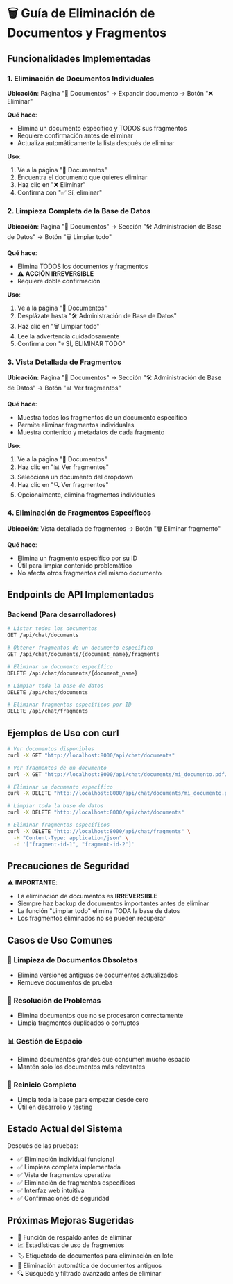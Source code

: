 # 🗑️ Guía de Eliminación de Documentos y Fragmentos

## Funcionalidades Implementadas

### 1. Eliminación de Documentos Individuales
**Ubicación**: Página "📄 Documentos" → Expandir documento → Botón "❌ Eliminar"

**Qué hace**:
- Elimina un documento específico y TODOS sus fragmentos
- Requiere confirmación antes de eliminar
- Actualiza automáticamente la lista después de eliminar

**Uso**:
1. Ve a la página "📄 Documentos"
2. Encuentra el documento que quieres eliminar
3. Haz clic en "❌ Eliminar"
4. Confirma con "✅ Sí, eliminar"

### 2. Limpieza Completa de la Base de Datos
**Ubicación**: Página "📄 Documentos" → Sección "🛠️ Administración de Base de Datos" → Botón "🗑️ Limpiar todo"

**Qué hace**:
- Elimina TODOS los documentos y fragmentos
- ⚠️ **ACCIÓN IRREVERSIBLE**
- Requiere doble confirmación

**Uso**:
1. Ve a la página "📄 Documentos"
2. Desplázate hasta "🛠️ Administración de Base de Datos"
3. Haz clic en "🗑️ Limpiar todo"
4. Lee la advertencia cuidadosamente
5. Confirma con "💀 SÍ, ELIMINAR TODO"

### 3. Vista Detallada de Fragmentos
**Ubicación**: Página "📄 Documentos" → Sección "🛠️ Administración de Base de Datos" → Botón "📊 Ver fragmentos"

**Qué hace**:
- Muestra todos los fragmentos de un documento específico
- Permite eliminar fragmentos individuales
- Muestra contenido y metadatos de cada fragmento

**Uso**:
1. Ve a la página "📄 Documentos"
2. Haz clic en "📊 Ver fragmentos"
3. Selecciona un documento del dropdown
4. Haz clic en "🔍 Ver fragmentos"
5. Opcionalmente, elimina fragmentos individuales

### 4. Eliminación de Fragmentos Específicos
**Ubicación**: Vista detallada de fragmentos → Botón "🗑️ Eliminar fragmento"

**Qué hace**:
- Elimina un fragmento específico por su ID
- Útil para limpiar contenido problemático
- No afecta otros fragmentos del mismo documento

## Endpoints de API Implementados

### Backend (Para desarrolladores)

```bash
# Listar todos los documentos
GET /api/chat/documents

# Obtener fragmentos de un documento específico
GET /api/chat/documents/{document_name}/fragments

# Eliminar un documento específico
DELETE /api/chat/documents/{document_name}

# Limpiar toda la base de datos
DELETE /api/chat/documents

# Eliminar fragmentos específicos por ID
DELETE /api/chat/fragments
```

## Ejemplos de Uso con curl

```bash
# Ver documentos disponibles
curl -X GET "http://localhost:8000/api/chat/documents"

# Ver fragmentos de un documento
curl -X GET "http://localhost:8000/api/chat/documents/mi_documento.pdf/fragments"

# Eliminar un documento específico
curl -X DELETE "http://localhost:8000/api/chat/documents/mi_documento.pdf"

# Limpiar toda la base de datos
curl -X DELETE "http://localhost:8000/api/chat/documents"

# Eliminar fragmentos específicos
curl -X DELETE "http://localhost:8000/api/chat/fragments" \
  -H "Content-Type: application/json" \
  -d '["fragment-id-1", "fragment-id-2"]'
```

## Precauciones de Seguridad

⚠️ **IMPORTANTE**: 
- La eliminación de documentos es **IRREVERSIBLE**
- Siempre haz backup de documentos importantes antes de eliminar
- La función "Limpiar todo" elimina TODA la base de datos
- Los fragmentos eliminados no se pueden recuperar

## Casos de Uso Comunes

### 🧹 Limpieza de Documentos Obsoletos
- Elimina versiones antiguas de documentos actualizados
- Remueve documentos de prueba

### 🔧 Resolución de Problemas
- Elimina documentos que no se procesaron correctamente
- Limpia fragmentos duplicados o corruptos

### 📊 Gestión de Espacio
- Elimina documentos grandes que consumen mucho espacio
- Mantén solo los documentos más relevantes

### 🚀 Reinicio Completo
- Limpia toda la base para empezar desde cero
- Útil en desarrollo y testing

## Estado Actual del Sistema

Después de las pruebas:
- ✅ Eliminación individual funcional
- ✅ Limpieza completa implementada  
- ✅ Vista de fragmentos operativa
- ✅ Eliminación de fragmentos específicos
- ✅ Interfaz web intuitiva
- ✅ Confirmaciones de seguridad

## Próximas Mejoras Sugeridas

- 🔄 Función de respaldo antes de eliminar
- 📈 Estadísticas de uso de fragmentos
- 🏷️ Etiquetado de documentos para eliminación en lote
- 📅 Eliminación automática de documentos antiguos
- 🔍 Búsqueda y filtrado avanzado antes de eliminar

